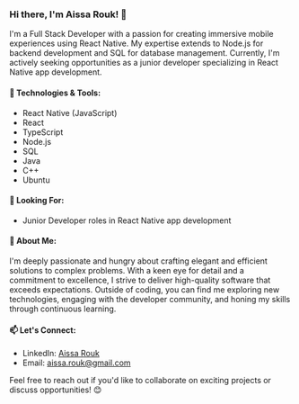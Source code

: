 ### Hi there, I'm Aissa Rouk! 👋

I'm a Full Stack Developer with a passion for creating immersive mobile experiences using React Native. My expertise extends to Node.js for backend development and SQL for database management. Currently, I'm actively seeking opportunities as a junior developer specializing in React Native app development.

#### 🔧 Technologies & Tools:
- React Native (JavaScript)
- React
- TypeScript
- Node.js
- SQL
- Java
- C++
- Ubuntu

#### 💼 Looking For:
- Junior Developer roles in React Native app development

#### 🌱 About Me:
I'm deeply passionate and hungry about crafting elegant and efficient solutions to complex problems. With a keen eye for detail and a commitment to excellence, I strive to deliver high-quality software that exceeds expectations. Outside of coding, you can find me exploring new technologies, engaging with the developer community, and honing my skills through continuous learning.

#### 📫 Let's Connect:
- LinkedIn: [Aissa Rouk](https://www.linkedin.com/in/aissa-rouk/)
- Email: aissa.rouk@gmail.com

Feel free to reach out if you'd like to collaborate on exciting projects or discuss opportunities! 😊
